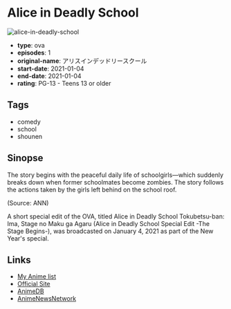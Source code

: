 # Alice in Deadly School

![alice-in-deadly-school](https://cdn.myanimelist.net/images/anime/1614/110455.jpg)

-   **type**: ova
-   **episodes**: 1
-   **original-name**: アリスインデッドリースクール
-   **start-date**: 2021-01-04
-   **end-date**: 2021-01-04
-   **rating**: PG-13 - Teens 13 or older

## Tags

-   comedy
-   school
-   shounen

## Sinopse

The story begins with the peaceful daily life of schoolgirls—which suddenly breaks down when former schoolmates become zombies. The story follows the actions taken by the girls left behind on the school roof.

(Source: ANN)

A short special edit of the OVA, titled Alice in Deadly School Tokubetsu-ban: Ima, Stage no Maku ga Agaru (Alice in Deadly School Special Edit -The Stage Begins-), was broadcasted on January 4, 2021 as part of the New Year's special.

## Links

-   [My Anime list](https://myanimelist.net/anime/33839/Alice_in_Deadly_School)
-   [Official Site](http://gekidol.com/alicein/)
-   [AnimeDB](http://anidb.info/perl-bin/animedb.pl?show=anime&aid=12330)
-   [AnimeNewsNetwork](http://www.animenewsnetwork.com/encyclopedia/anime.php?id=23802)
